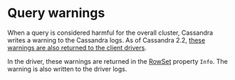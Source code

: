 # Query warnings

When a query is considered harmful for the overall cluster, Cassandra writes a warning to the Cassandra logs. As of Cassandra 2.2, [these warnings are also returned to the client drivers](https://issues.apache.org/jira/browse/CASSANDRA-8930).

In the driver, these warnings are returned in the [RowSet][rowset-api] property `Info`. The warning is also written to the driver logs.

[rowset-api]: http://docs.datastax.com/en/latest-csharp-driver-api/html/T_Cassandra_RowSet.htm